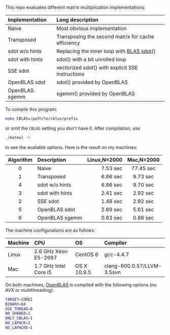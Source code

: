 This repo evaluates different matrix multiplication implementations:

|Implementation |Long description|
|:--------------|:---------------|
|Naive          |Most obvious implementation|
|Transposed     |Transposing the second matrix for cache efficiency|
|sdot w/o hints |Replacing the inner loop with [BLAS sdot()][sdot]|
|sdot with hints|sdot() with a bit unrolled loop|
|SSE sdot       |vectorized sdot() with explicit SSE instructions|
|OpenBLAS sdot  |sdot() provided by OpenBLAS|
|OpenBLAS sgemm |sgemm() provided by OpenBLAS|

To compile this program:
```sh
make CBLAS=/path/to/cblas/prefix
```
or omit the `CBLAS` setting you don't have it. After compilation, use
```sh
./matmul -h
```
to see the available options. Here is the result on my machines:

|Algorithm|Description    |Linux,N=2000|Mac,N=2000|
|:-------:|:--------------|-----------:|:--------:|
|0        |Naive          |7.53 sec    |77.45 sec |
|1        |Transposed     |6.66 sec    | 9.73 sec |
|4        |sdot w/o hints |6.66 sec    | 9.70 sec |
|3        |sdot with hints|2.41 sec    | 2.92 sec |
|2        |SSE sdot       |1.48 sec    | 2.92 sec |
|5        |OpenBLAS sdot  |2.69 sec    | 5.61 sec |
|6        |OpenBLAS sgemm |0.63 sec    | 0.86 sec |

The machine configurations are as follows:

|Machine|CPU                  |OS         |Compiler  |
|:------|:--------------------|:----------|:---------|
|Linux  |2.6 GHz Xeon E5-2697 |CentOS 6   |gcc-4.4.7 |
|Mac    |1.7 GHz Intel Core i5|OS X 10.9.5|clang-600.0.57/LLVM-3.5svn|

On both machines, [OpenBLAS][oblas] is compiled with the following options (no
AVX or multithreading):
```sh
TARGET=CORE2
BINARY=64
USE_THREAD=0
NO_SHARED=1
ONLY_CBLAS=1
NO_LAPACK=1
NO_LAPACKE=1
```

[oblas]: http://www.openblas.net/
[sdot]: http://www.netlib.org/lapack/lug/node145.html
